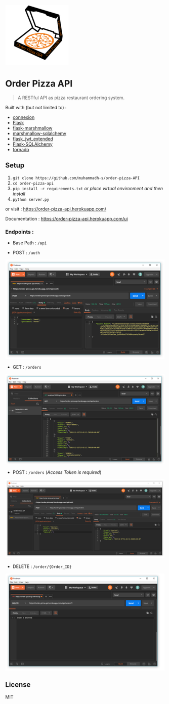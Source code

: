 <img src="logo.png" alt="drawing" width="200"/>

# Order Pizza API
> A RESTful API as pizza restaurant ordering system.


Built with (but not limited to) :
   * [connexion](https://github.com/zalando/connexion)
   * [Flask](https://github.com/pallets/flask)
   * [flask-marshmallow](https://github.com/marshmallow-code/flask-marshmallow)
   * [marshmallow-sqlalchemy](https://github.com/marshmallow-code/marshmallow-sqlalchemy)
   * [flask_jwt_extended](https://github.com/vimalloc/flask-jwt-extended)
   * [Flask-SQLAlchemy](https://github.com/pallets/flask-sqlalchemy)
   * [tornado](https://github.com/tornadoweb/tornado)

## Setup

1. `git clone https://github.com/muhammadh-s/order-pizza-API`
2. `cd order-pizza-api`
3. `pip install -r requirements.txt` _or place virtual environment and then install_
4. `python server.py`

or visit : <https://order-pizza-api.herokuapp.com/>

Documentation : <https://order-pizza-api.herokuapp.com/ui>

### Endpoints :

* Base Path : `/api`

* POST : `/auth`    
  
![](auth.png?raw=true)

* GET : `/orders`

![](screenshot.png?raw=true)

* POST : `/orders`  (_Access Token is required_)

![](post.png?raw=true)

* DELETE : `/order/{Order_ID}`

![](del.png?raw=true)

## License
MIT